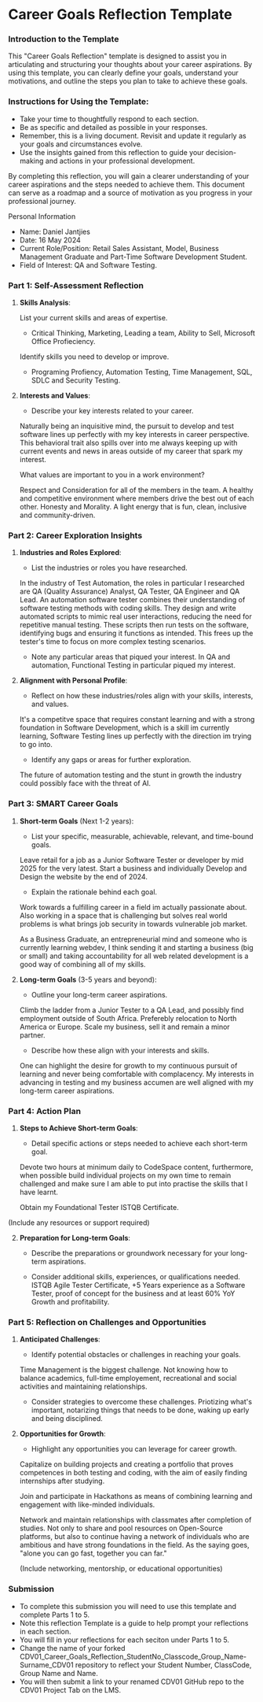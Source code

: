 
# Career Goals Reflection Template

### Introduction to the Template

This "Career Goals Reflection" template is designed to assist you in articulating and structuring your thoughts about your career aspirations. By using this template, you can clearly define your goals, understand your motivations, and outline the steps you plan to take to achieve these goals.

### Instructions for Using the Template:

- Take your time to thoughtfully respond to each section.
- Be as specific and detailed as possible in your responses.
- Remember, this is a living document. Revisit and update it regularly as your goals and circumstances evolve.
- Use the insights gained from this reflection to guide your decision-making and actions in your professional development.

By completing this reflection, you will gain a clearer understanding of your career aspirations and the steps needed to achieve them. This document can serve as a roadmap and a source of motivation as you progress in your professional journey.

Personal Information

- Name: Daniel Jantjies
- Date: 16 May 2024
- Current Role/Position: Retail Sales Assistant, Model, Business Management Graduate and Part-Time Software Development Student.
- Field of Interest: QA and Software Testing.

### Part 1: Self-Assessment Reflection

1. **Skills Analysis**:
    
    List your current skills and areas of expertise.

    - Critical Thinking, Marketing, Leading a team, Ability to Sell, Microsoft Office Profieciency.

    Identify skills you need to develop or improve.

    - Programing Profiency, Automation Testing, Time Management, SQL, SDLC and Security Testing.

2. **Interests and Values**:
    
    - Describe your key interests related to your career.

    Naturally being an inquisitive mind, the pursuit to develop and test software lines up perfectly with my key interests in career perspective. This behavioral trait also spills over into me always keeping up with current events and news in areas outside of my career that spark my interest.

     What values are important to you in a work environment?

     Respect and Consideration for all of the members in the team. A healthy and competitive environment where members drive the best out of each other. Honesty and Morality. A light energy that is fun, clean, inclusive and community-driven. 

### Part 2: Career Exploration Insights

1. **Industries and Roles Explored**:
    
    - List the industries or roles you have researched.

    In the industry of Test Automation, the roles in particular I researched are QA (Quality Assurance) Analyst, QA Tester, QA Engineer and QA Lead. An automation software tester combines their understanding of software testing methods with coding skills. They design and write automated scripts to mimic real user interactions, reducing the need for repetitive manual testing. These scripts then run tests on the software, identifying bugs and ensuring it functions as intended. This frees up the tester's time to focus on more complex testing scenarios.

    - Note any particular areas that piqued your interest.
    In QA and automation, Functional Testing in particular piqued my interest.

2. **Alignment with Personal Profile**:
    
    - Reflect on how these industries/roles align with your skills, interests, and values.

    It's a competitve space that requires constant learning and with a strong foundation in Software Development, which is a skill im currently learning, Software Testing lines up perfectly with the direction im trying to go into.

    - Identify any gaps or areas for further exploration.

    The future of automation testing and the stunt in growth the industry could possibly face with the threat of AI.

### Part 3: SMART Career Goals

1. **Short-term Goals** (Next 1-2 years):
    
    - List your specific, measurable, achievable, relevant, and time-bound goals.

    Leave retail for a job as a Junior Software Tester or developer by mid 2025 for the very latest.
    Start a business and individually Develop and Design the website by the end of 2024. 

    - Explain the rationale behind each goal.
    
    Work towards a fulfilling career in a field im actually passionate about. Also working in a space that is challenging but solves real world problems is what brings job security in towards vulnerable job market. 

    As a Business Graduate, an entrepreneurial mind and someone who is currently learning webdev, I think sending it and starting a business (big or small) and taking accountability for all web related development is a good way of combining all of my skills. 



2. **Long-term Goals** (3-5 years and beyond):
    
    - Outline your long-term career aspirations.

    Climb the ladder from a Junior Tester to a QA Lead, and possibly find employment outside of South Africa. Preferebly relocation to North America or Europe. Scale my business, sell it and remain a minor partner. 

    - Describe how these align with your interests and skills.

    One can highlight the desire for growth to my continuous pursuit of learning and never being comfortable with complacency. My interests in advancing in testing and my business accumen are well aligned with my long-term career aspirations.
    
### Part 4: Action Plan

1. **Steps to Achieve Short-term Goals**:
    
    - Detail specific actions or steps needed to achieve each short-term goal.

    Devote two hours at minimum daily to CodeSpace content, furthermore, when possible build individual projects on my own time to remain challenged and make sure I am able to put into practise the skills that I have learnt.

    Obtain my Foundational Tester ISTQB Certificate.

 (Include any resources or support required)

2. **Preparation for Long-term Goals**:
    
    - Describe the preparations or groundwork necessary for your long-term aspirations.


    - Consider additional skills, experiences, or qualifications needed.
    ISTQB Agile Tester Certificate, +5 Years experience as a Software Tester, proof of concept for the business and at least 60% YoY Growth and profitability.


### Part 5: Reflection on Challenges and Opportunities

1. **Anticipated Challenges**:
    
    - Identify potential obstacles or challenges in reaching your goals.

    Time Management is the biggest challenge. Not knowing how to balance academics, full-time employement, recreational and social activities and maintaining relationships. 

    - Consider strategies to overcome these challenges.
    Priotizing what's important, notarizing things that needs to be done, waking up early and being disciplined.

2. **Opportunities for Growth**:
    
    - Highlight any opportunities you can leverage for career growth.

    Capitalize on building projects and creating a portfolio that proves competences in both testing and coding, with the aim of easily finding internships after studying.

    Join and participate in Hackathons as means of combining learning and engagement with like-minded individuals.

    Network and maintain relationships with classmates after completion of studies. Not only to share and pool resources on Open-Source platforms, but also to continue having a network of individuals who are ambitious and have strong foundations in the field. As the saying goes, "alone you can go fast, together you can far."

    (Include networking, mentorship, or educational opportunities)

### Submission

- To complete this submission you will need to use this template and complete Parts 1 to 5.
- Note this reflection Template is a guide to help prompt your reflections in each section.
- You will fill in your reflections for each seciton under Parts 1 to 5.
- Change the name of your forked CDV01_Career_Goals_Reflection_StudentNo_Classcode_Group_Name-Surname_CDV01 repository to reflect your Student Number, ClassCode, Group Name and Name.
- You will then submit a link to your renamed CDV01 GitHub repo to the CDV01 Project Tab on the LMS.



